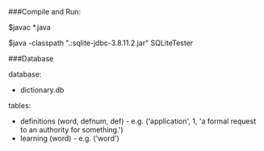 ###Compile and Run:

$javac *.java

$java -classpath ".:sqlite-jdbc-3.8.11.2.jar" SQLiteTester

###Database

database: 
- dictionary.db

tables: 
- definitions (word, defnum, def) - e.g. ('application', 1, 'a formal request to an authority for something.')
- learning (word) - e.g. ('word')


